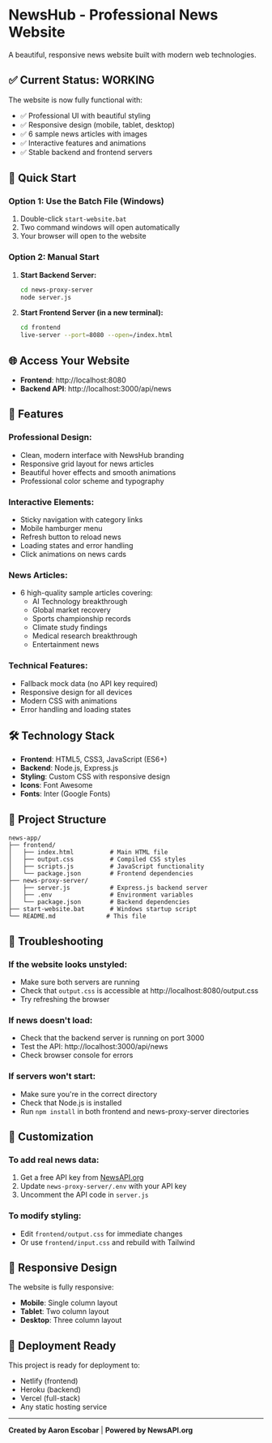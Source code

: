 # NewsHub - Professional News Website

A beautiful, responsive news website built with modern web technologies.

## ✅ **Current Status: WORKING**

The website is now fully functional with:
- ✅ Professional UI with beautiful styling
- ✅ Responsive design (mobile, tablet, desktop)
- ✅ 6 sample news articles with images
- ✅ Interactive features and animations
- ✅ Stable backend and frontend servers

## 🚀 **Quick Start**

### **Option 1: Use the Batch File (Windows)**
1. Double-click `start-website.bat`
2. Two command windows will open automatically
3. Your browser will open to the website

### **Option 2: Manual Start**
1. **Start Backend Server:**
   ```bash
   cd news-proxy-server
   node server.js
   ```

2. **Start Frontend Server (in a new terminal):**
   ```bash
   cd frontend
   live-server --port=8080 --open=/index.html
   ```

## 🌐 **Access Your Website**

- **Frontend**: http://localhost:8080
- **Backend API**: http://localhost:3000/api/news

## 📰 **Features**

### **Professional Design:**
- Clean, modern interface with NewsHub branding
- Responsive grid layout for news articles
- Beautiful hover effects and smooth animations
- Professional color scheme and typography

### **Interactive Elements:**
- Sticky navigation with category links
- Mobile hamburger menu
- Refresh button to reload news
- Loading states and error handling
- Click animations on news cards

### **News Articles:**
- 6 high-quality sample articles covering:
  - AI Technology breakthrough
  - Global market recovery
  - Sports championship records
  - Climate study findings
  - Medical research breakthrough
  - Entertainment news

### **Technical Features:**
- Fallback mock data (no API key required)
- Responsive design for all devices
- Modern CSS with animations
- Error handling and loading states

## 🛠️ **Technology Stack**

- **Frontend**: HTML5, CSS3, JavaScript (ES6+)
- **Backend**: Node.js, Express.js
- **Styling**: Custom CSS with responsive design
- **Icons**: Font Awesome
- **Fonts**: Inter (Google Fonts)

## 📁 **Project Structure**

```
news-app/
├── frontend/
│   ├── index.html          # Main HTML file
│   ├── output.css          # Compiled CSS styles
│   ├── scripts.js          # JavaScript functionality
│   └── package.json        # Frontend dependencies
├── news-proxy-server/
│   ├── server.js           # Express.js backend server
│   ├── .env                # Environment variables
│   └── package.json        # Backend dependencies
├── start-website.bat       # Windows startup script
└── README.md              # This file
```

## 🔧 **Troubleshooting**

### **If the website looks unstyled:**
- Make sure both servers are running
- Check that `output.css` is accessible at http://localhost:8080/output.css
- Try refreshing the browser

### **If news doesn't load:**
- Check that the backend server is running on port 3000
- Test the API: http://localhost:3000/api/news
- Check browser console for errors

### **If servers won't start:**
- Make sure you're in the correct directory
- Check that Node.js is installed
- Run `npm install` in both frontend and news-proxy-server directories

## 🎨 **Customization**

### **To add real news data:**
1. Get a free API key from [NewsAPI.org](https://newsapi.org/)
2. Update `news-proxy-server/.env` with your API key
3. Uncomment the API code in `server.js`

### **To modify styling:**
- Edit `frontend/output.css` for immediate changes
- Or use `frontend/input.css` and rebuild with Tailwind

## 📱 **Responsive Design**

The website is fully responsive:
- **Mobile**: Single column layout
- **Tablet**: Two column layout
- **Desktop**: Three column layout

## 🚀 **Deployment Ready**

This project is ready for deployment to:
- Netlify (frontend)
- Heroku (backend)
- Vercel (full-stack)
- Any static hosting service

---

**Created by Aaron Escobar** | **Powered by NewsAPI.org** 